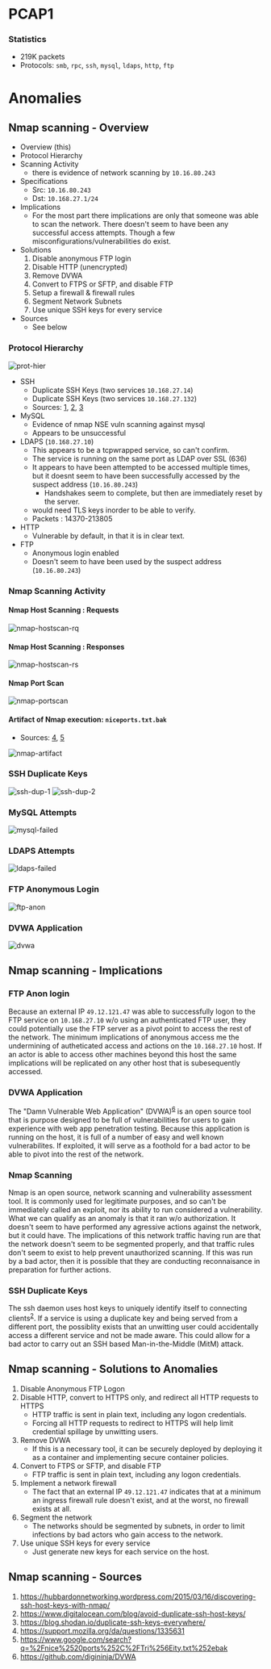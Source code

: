 # PCAP1
### Statistics
* 219K packets
* Protocols: `smb`, `rpc`, `ssh`, `mysql`, `ldaps`, `http`, `ftp`

# Anomalies
## Nmap scanning - Overview
* Overview (this)
* Protocol Hierarchy
* Scanning Activity
    - there is evidence of network scanning by `10.16.80.243`
* Specifications
    - Src: `10.16.80.243`
    - Dst: `10.168.27.1/24`
* Implications 
    - For the most part there implications are only that someone was able to scan the network. There doesn't seem to have been any successful access attempts. Though a few misconfigurations/vulnerabilities do exist.
* Solutions
    1. Disable anonymous FTP login
    2. Disable HTTP (unencrypted)
    3. Remove DVWA
    4. Convert to FTPS or SFTP, and disable FTP
    5. Setup a firewall & firewall rules
    6. Segment Network Subnets
    7. Use unique SSH keys for every service
* Sources
    - See below

### Protocol Hierarchy
![prot-hier]
* SSH
    * Duplicate SSH Keys (two services `10.168.27.14`)
    * Duplicate SSH Keys (two services `10.168.27.132`)
    * Sources: [1][1], [2][2], [3][3]
* MySQL
    * Evidence of nmap NSE vuln scanning against mysql
    * Appears to be unsuccessful
* LDAPS (`10.168.27.10`)
    * This appears to be a tcpwrapped service, so can't confirm.
    * The service is running on the same port as LDAP over SSL (636)
    * It appears to have been attempted to be accessed multiple times, but it doesnt seem to have been successfully accessed by the suspect address (`10.16.80.243`)
        - Handshakes seem to complete, but then are immediately reset by the server.
    * would need TLS keys inorder to be able to verify.
    * Packets : 14370-213805
* HTTP
    * Vulnerable by default, in that it is in clear text.
* FTP
    * Anonymous login enabled
    * Doesn't seem to have been used by the suspect address (`10.16.80.243`)

### Nmap Scanning Activity
#### Nmap Host Scanning : Requests
![nmap-hostscan-rq]
#### Nmap Host Scanning : Responses
![nmap-hostscan-rs]
#### Nmap Port Scan
![nmap-portscan]
#### Artifact of Nmap execution: `niceports.txt.bak`
* Sources: [4][4], [5][5]

![nmap-artifact]

### SSH Duplicate Keys
![ssh-dup-1]
![ssh-dup-2]

### MySQL Attempts
![mysql-failed]

### LDAPS Attempts
![ldaps-failed]

### FTP Anonymous Login
![ftp-anon]

### DVWA Application
![dvwa]

## Nmap scanning - Implications
### FTP Anon login
Because an external IP `49.12.121.47` was able to successfully logon to the FTP service on `10.168.27.10` w/o using an authenticated FTP user, they could potentially use the FTP server as a pivot point to access the rest of the network. The minimum implications of anonymous access me the undermining of autheticated access and actions on the `10.168.27.10` host. If an actor is able to access other machines beyond this host the same implications will be replicated on any other host that is subesequently accessed.

### DVWA Application
The "Damn Vulnerable Web Application" (DVWA)<sup>[6][6]</sup> is an open source tool that is purpose designed to be full of vulnerabilities for users to gain experience with web app penetration testing. Because this application is running on the host, it is full of a number of easy and well known vulnerabilites. If exploited, it will serve as a foothold for a bad actor to be able to pivot into the rest of the network. 

### Nmap Scanning
Nmap is an open source, network scanning and vulnerability assessment tool. It is commonly used for legitimate purposes, and so can't be immediately called an exploit, nor its ability to run considered a vulnerability. What we can qualify as an anomaly is that it ran w/o authorization. It doesn't seem to have performed any agressive actions against the network, but it could have. The implications of this network traffic having run are that the network doesn't seem to be segmented properly, and that traffic rules don't seem to exist to help prevent unauthorized scanning. If this was run by a bad actor, then it is possible that they are conducting reconnaisance in preparation for further actions. 

### SSH Duplicate Keys 
The ssh daemon uses host keys to uniquely identify itself to connecting clients<sup>[2][2]</sup>. If a service is using a duplicate key and being served from a different port, the possiblity exists that an unwitting user could accidentally access a different service and not be made aware. This could allow for a bad actor to carry out an SSH based Man-in-the-Middle (MitM) attack. 

## Nmap scanning - Solutions to Anomalies
1. Disable Anonymous FTP Logon
2. Disable HTTP, convert to HTTPS only, and redirect all HTTP requests to HTTPS
    - HTTP traffic is sent in plain text, including any logon credentials.
    - Forcing all HTTP requests to redirect to HTTPS will help limit credential spillage by unwitting users.
3. Remove DVWA
    - If this is a necessary tool, it can be securely deployed by deploying it as a container and implementing secure container policies.
4. Convert to FTPS or SFTP, and disable FTP
    - FTP traffic is sent in plain text, including any logon credentials.
5. Implement a network firewall
    - The fact that an external IP `49.12.121.47` indicates that at a minimum an ingress firewall rule doesn't exist, and at the worst, no firewall exists at all. 
6. Segment the network
    - The networks should be segmented by subnets, in order to limit infections by bad actors who gain access to the network.
7. Use unique SSH keys for every service
    - Just generate new keys for each service on the host.

## Nmap scanning - Sources
1. https://hubbardonnetworking.wordpress.com/2015/03/16/discovering-ssh-host-keys-with-nmap/
2. https://www.digitalocean.com/blog/avoid-duplicate-ssh-host-keys/
3. https://blog.shodan.io/duplicate-ssh-keys-everywhere/
4. https://support.mozilla.org/da/questions/1335631
5. https://www.google.com/search?q=%2Fnice%2520ports%252C%2FTri%256Eity.txt%252ebak
6. https://github.com/digininja/DVWA


[1]: https://hubbardonnetworking.wordpress.com/2015/03/16/discovering-ssh-host-keys-with-nmap/
[2]: https://www.digitalocean.com/blog/avoid-duplicate-ssh-host-keys/
[3]: https://blog.shodan.io/duplicate-ssh-keys-everywhere/
[4]: https://support.mozilla.org/da/questions/1335631
[5]: https://www.google.com/search?q=%2Fnice%2520ports%252C%2FTri%256Eity.txt%252ebak
[6]: https://github.com/digininja/DVWA

[prot-hier]: img/wireshark-pcap1-protocol-hierarchy.PNG
[ftp-anon]: img\wireshark-pcap1-ftp-anonymousLogin.PNG
[dvwa]: img\wireshark-pcap1-vuln-dvwa.PNG
[nmap-portscan]: img\wireshark-pcap1-nmap-port-scanning.PNG
[nmap-hostscan-rq]: img\wireshark-pcap1-nmap-host-scanning.PNG
[nmap-hostscan-rs]: img\wireshark-pcap1-nmap-host-scanning-responses.PNG
[nmap-artifact]: img\wireshark-pcap1-nmap-artifact.PNG
[mysql-failed]: img\wireshark-pcap1-mysql-failed.PNG
[ldaps-failed]: img\wireshark-pcap1-LDAPS-failed.PNG
[ssh-dup-1]: img\nmap-A-10-168-27-14.PNG
[ssh-dup-2]: img\nmap-A-10-168-27-132.PNG